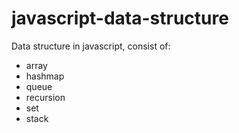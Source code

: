 # javascript-data-structure

Data structure in javascript, consist of:
- array
- hashmap
- queue
- recursion
- set
- stack
